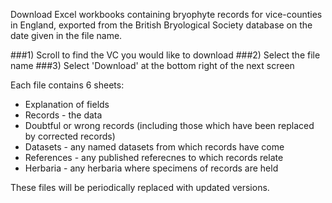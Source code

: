 Download Excel workbooks containing bryophyte records for vice-counties in England, exported from the British Bryological Society database on the date given in the file name.

###1) Scroll to find the VC you would like to download
###2) Select the file name
###3) Select 'Download' at the bottom right of the next screen

Each file contains 6 sheets:
- Explanation of fields
- Records - the data
- Doubtful or wrong records (including those which have been replaced by corrected records)
- Datasets - any named datasets from which records have come
- References - any published referecnes to which records relate
- Herbaria - any herbaria where specimens of records are held

These files will be periodically replaced with updated versions.
